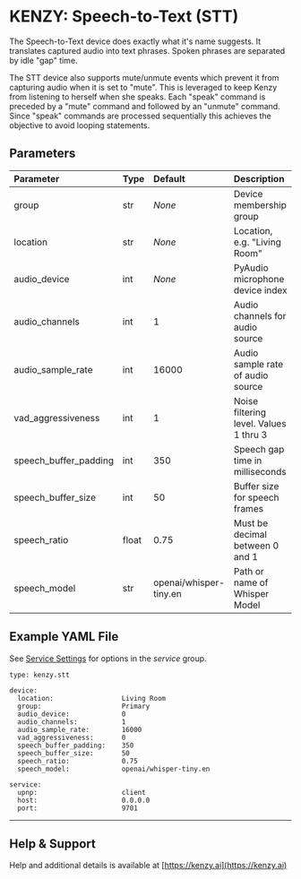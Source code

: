 # KENZY: Speech-to-Text (STT)

The Speech-to-Text device does exactly what it's name suggests.  It translates captured audio into text phrases.  Spoken phrases are separated by idle "gap" time.  

The STT device also supports mute/unmute events which prevent it from capturing audio when it is set to "mute".  This is leveraged to keep Kenzy from listening to herself when she speaks.  Each "speak" command is preceded by a "mute" command and followed by an "unmute" command.  Since "speak" commands are processed sequentially this achieves the objective to avoid looping statements.

## Parameters
| Parameter              | Type    | Default                | Description                             |
| :--------------------- | :------ | :--------------------- | :-------------------------------------- |
| group                  | str     | *None*                 | Device membership group                 |
| location               | str     | *None*                 | Location, e.g. "Living Room"            |
| audio_device           | int     | *None*                 | PyAudio microphone device index         |
| audio_channels         | int     | 1                      | Audio channels for audio source         |
| audio_sample_rate      | int     | 16000                  | Audio sample rate of audio source       |
| vad_aggressiveness     | int     | 1                      | Noise filtering level.  Values 1 thru 3 |
| speech_buffer_padding  | int     | 350                    | Speech gap time in milliseconds         |
| speech_buffer_size     | int     | 50                     | Buffer size for speech frames           |
| speech_ratio           | float   | 0.75                   | Must be decimal between 0 and 1         |
| speech_model           | str     | openai/whisper-tiny.en | Path or name of Whisper Model           |

## Example YAML File

See [Service Settings](kenzy.containers.md) for options in the *service* group.

```
type: kenzy.stt

device: 
  location:                 Living Room
  group:                    Primary
  audio_device:             0
  audio_channels:           1
  audio_sample_rate:        16000
  vad_aggressiveness:       0
  speech_buffer_padding:    350
  speech_buffer_size:       50
  speech_ratio:             0.75
  speech_model:             openai/whisper-tiny.en

service:
  upnp:                     client
  host:                     0.0.0.0
  port:                     9701
```
-----

## Help &amp; Support
Help and additional details is available at [https://kenzy.ai](https://kenzy.ai)